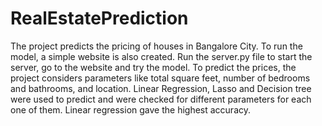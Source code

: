 # RealEstatePrediction

The project predicts the pricing of houses in Bangalore City. To run the model, a simple website is also created. Run the server.py file to start the server, go to the website and try the model. To predict the prices, the project considers parameters like total square feet, number of bedrooms and bathrooms, and location. Linear Regression, Lasso and Decision tree were used to predict and were checked for different parameters for each one of them. Linear regression gave the highest accuracy.
